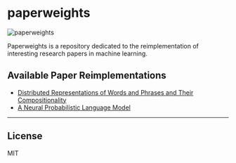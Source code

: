# paperweights

![paperweights](infinity_stones.png)

Paperweights is a repository dedicated to the reimplementation of interesting research papers in machine learning.

## Available Paper Reimplementations

- [Distributed Representations of Words and Phrases and Their Compositionality](NEGSkipGram/README.md)
- [A Neural Probabilistic Language Model](NPLM/README.md)

---
## License

MIT